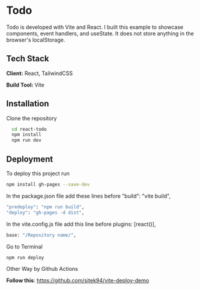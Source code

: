 
# Todo

Todo is developed with Vite and React. I built this example to showcase components, event handlers, and useState. It does not store anything in the browser's localStorage.



## Tech Stack

**Client:** React, TailwindCSS

**Build Tool:** Vite

## Installation

Clone the repository
```bash
  cd react-todo
  npm install
  npm run dev
```
    
## Deployment

To deploy this project run

```bash
npm install gh-pages --save-dev

```
In the package.json file add these lines before "build": "vite build",
```bash
"predeploy": "npm run build",
"deploy": "gh-pages -d dist",
```
In the vite.config.js file add this line before plugins: [react()],
```bash
base: "/Repository name/",
```
Go to Terminal
```bash
npm run deploy
```

Other Way by Github Actions

**Follow this**: https://github.com/sitek94/vite-deploy-demo

